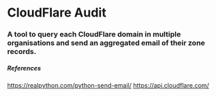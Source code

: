 # CloudFlare Audit

### A tool to query each CloudFlare domain in multiple organisations and send an aggregated email of their zone records. 

##### References  
https://realpython.com/python-send-email/
https://api.cloudflare.com/
